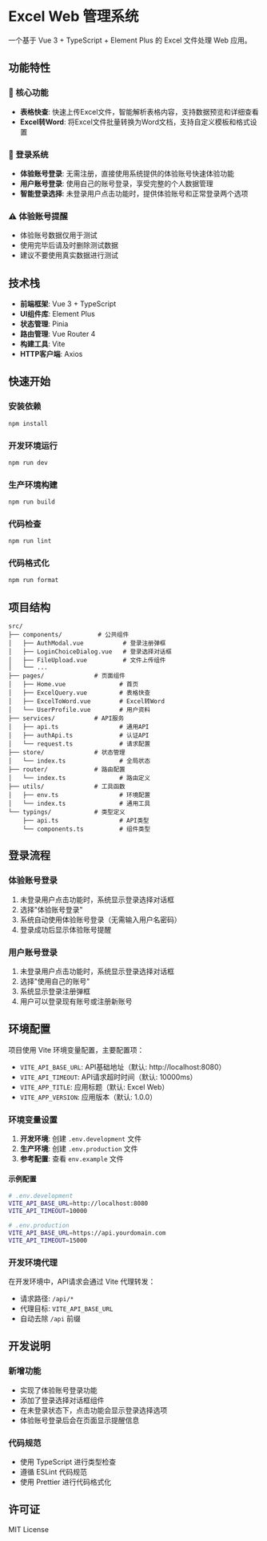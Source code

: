 # Excel Web 管理系统

一个基于 Vue 3 + TypeScript + Element Plus 的 Excel 文件处理 Web 应用。

## 功能特性

### 🚀 核心功能
- **表格快查**: 快速上传Excel文件，智能解析表格内容，支持数据预览和详细查看
- **Excel转Word**: 将Excel文件批量转换为Word文档，支持自定义模板和格式设置

### 🔐 登录系统
- **体验账号登录**: 无需注册，直接使用系统提供的体验账号快速体验功能
- **用户账号登录**: 使用自己的账号登录，享受完整的个人数据管理
- **智能登录选择**: 未登录用户点击功能时，提供体验账号和正常登录两个选项

### ⚠️ 体验账号提醒
- 体验账号数据仅用于测试
- 使用完毕后请及时删除测试数据
- 建议不要使用真实数据进行测试

## 技术栈

- **前端框架**: Vue 3 + TypeScript
- **UI组件库**: Element Plus
- **状态管理**: Pinia
- **路由管理**: Vue Router 4
- **构建工具**: Vite
- **HTTP客户端**: Axios

## 快速开始

### 安装依赖
```bash
npm install
```

### 开发环境运行
```bash
npm run dev
```

### 生产环境构建
```bash
npm run build
```

### 代码检查
```bash
npm run lint
```

### 代码格式化
```bash
npm run format
```

## 项目结构

```
src/
├── components/          # 公共组件
│   ├── AuthModal.vue           # 登录注册弹框
│   ├── LoginChoiceDialog.vue   # 登录选择对话框
│   ├── FileUpload.vue          # 文件上传组件
│   └── ...
├── pages/              # 页面组件
│   ├── Home.vue               # 首页
│   ├── ExcelQuery.vue         # 表格快查
│   ├── ExcelToWord.vue        # Excel转Word
│   └── UserProfile.vue        # 用户资料
├── services/           # API服务
│   ├── api.ts                 # 通用API
│   ├── authApi.ts             # 认证API
│   └── request.ts             # 请求配置
├── store/              # 状态管理
│   └── index.ts               # 全局状态
├── router/             # 路由配置
│   └── index.ts               # 路由定义
├── utils/              # 工具函数
│   ├── env.ts                 # 环境配置
│   └── index.ts               # 通用工具
└── typings/            # 类型定义
    ├── api.ts                 # API类型
    └── components.ts          # 组件类型
```

## 登录流程

### 体验账号登录
1. 未登录用户点击功能时，系统显示登录选择对话框
2. 选择"体验账号登录"
3. 系统自动使用体验账号登录（无需输入用户名密码）
4. 登录成功后显示体验账号提醒

### 用户账号登录
1. 未登录用户点击功能时，系统显示登录选择对话框
2. 选择"使用自己的账号"
3. 系统显示登录注册弹框
4. 用户可以登录现有账号或注册新账号

## 环境配置

项目使用 Vite 环境变量配置，主要配置项：

- `VITE_API_BASE_URL`: API基础地址（默认: http://localhost:8080）
- `VITE_API_TIMEOUT`: API请求超时时间（默认: 10000ms）
- `VITE_APP_TITLE`: 应用标题（默认: Excel Web）
- `VITE_APP_VERSION`: 应用版本（默认: 1.0.0）

### 环境变量设置

1. **开发环境**: 创建 `.env.development` 文件
2. **生产环境**: 创建 `.env.production` 文件
3. **参考配置**: 查看 `env.example` 文件

#### 示例配置
```bash
# .env.development
VITE_API_BASE_URL=http://localhost:8080
VITE_API_TIMEOUT=10000

# .env.production  
VITE_API_BASE_URL=https://api.yourdomain.com
VITE_API_TIMEOUT=15000
```

### 开发环境代理

在开发环境中，API请求会通过 Vite 代理转发：
- 请求路径: `/api/*` 
- 代理目标: `VITE_API_BASE_URL`
- 自动去除 `/api` 前缀

## 开发说明

### 新增功能
- 实现了体验账号登录功能
- 添加了登录选择对话框组件
- 在未登录状态下，点击功能会显示登录选择选项
- 体验账号登录后会在页面显示提醒信息

### 代码规范
- 使用 TypeScript 进行类型检查
- 遵循 ESLint 代码规范
- 使用 Prettier 进行代码格式化

## 许可证

MIT License
